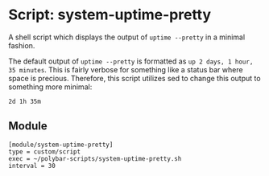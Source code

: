 # Script: system-uptime-pretty

A shell script which displays the output of `uptime --pretty` in a minimal fashion.

The default output of `uptime --pretty` is formatted as `up 2 days, 1 hour, 35 minutes`. This is fairly verbose for something like a status bar where space is precious. Therefore, this script utilizes sed to change this output to something more minimal:

`2d 1h 35m`


## Module

```
[module/system-uptime-pretty]
type = custom/script
exec = ~/polybar-scripts/system-uptime-pretty.sh
interval = 30
```
